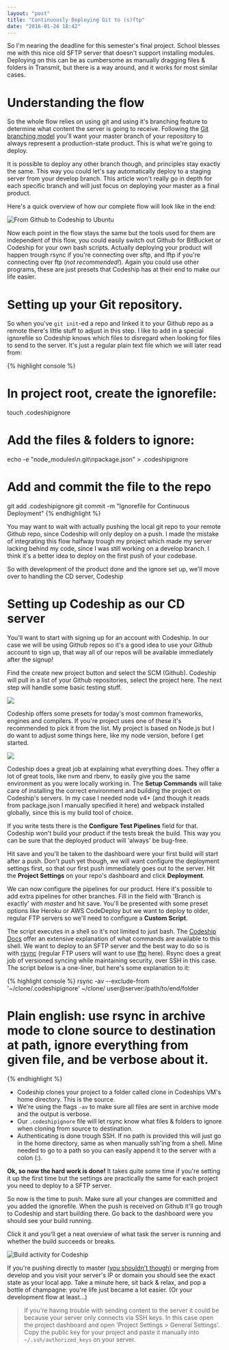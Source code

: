 ```yaml
---
layout: "post"
title: "Continuously Deploying Git to (s)ftp"
date: "2016-01-24 18:42"
---
```


So I'm nearing the deadline for this semester's final project.
School blesses me with this nice old SFTP server that doesn't support installing modules. Deploying on this can be as cumbersome as manually dragging files & folders in Transmit, but there is a way around, and it works for most similar cases.

# Understanding the flow
So the whole flow relies on using git and using it's branching feature to determine what content
the server is going to receive. Following the [Git branching model](http://nvie.com/posts/a-successful-git-branching-model/) you'll want your master branch of your repository to always represent a production-state product. This is what we're going to deploy.

It is possible to deploy any other branch though, and principles stay exactly the same. This way you could let's say automatically deploy to a staging server from your develop branch. This article won't really go in depth for each specific branch and will just focus on deploying your master as a final product.

Here's a quick overview of how our complete flow will look like in the end:

![From Github to Codeship to Ubuntu](http://res.cloudinary.com/thibault-maekelbergh/image/upload/v1453657639/CD%20over%20Git/Artboard_1.png)

Now each point in the flow stays the same but the tools used for them are independent of this flow, you could easily switch out Github for BitBucket or Codeship for your own bash scripts. Actually deploying your product will happen trough rsync if you're connecting over sftp, and lftp if you're connecting over ftp (*not recommended!*). Again you could use other programs, these are just presets that Codeship has at their end to make our life easier.

# Setting up your Git repository.
So when you've `git init`-ed a repo and linked it to your Github repo as a remote there's little stuff to adjust in this step. I like to add in a special ignorefile so Codeship knows which files to disregard when looking for files to send to the server. It's just a regular plain text file which we will later read from:

{% highlight console %}
# In project root, create the ignorefile:
touch .codeshipignore

# Add the files & folders to ignore:
echo -e "node_modules\n.git\npackage.json" > .codeshipignore

# Add and commit the file to the repo
git add .codeshipignore
git commit -m "Ignorefile for Continuous Deployment"
{% endhighlight %}

You may want to wait with actually pushing the local git repo to your remote Github repo, since Codeship will only deploy on a push. I made the mistake of integrating this flow halfway trough my project which made my server lacking behind my code, since I was still working on a develop branch. I think it's a better idea to deploy on the first push of your codebase.

So with development of the product done and the ignore set up, we'll move over to handling the CD server, Codeship

# Setting up Codeship as our CD server
You'll want to start with signing up for an account with Codeship. In our case we will be using Github repos so it's a good idea to use your Github account to sign up, that way all of our repos will be available immediately after the signup!

Find the create new project button and select the SCM (Github). Codeship will pull in a list of your Github repositories, select the project here. The next step will handle some basic testing stuff.

![](http://res.cloudinary.com/thibault-maekelbergh/image/upload/v1453657800/CD%20over%20Git/Screen_Shot_2016-01-24_at_18.11.11.png)

Codeship offers some presets for today's most common frameworks, engines and compilers. If you're project uses one of these it's recommended to pick it from the list. My project is based on Node.js but I do want to adjust some things here, like my node version, before I get started.

![](http://res.cloudinary.com/thibault-maekelbergh/image/upload/v1453657639/CD%20over%20Git/Screen_Shot_2016-01-24_at_18.14.41.png)

Codeship does a great job at explaining what everything does. They offer a lot of great tools, like nvm and rbenv, to easily give you the same environment as you were locally working in.
The **Setup Commands** will take care of installing the correct environment and building the project on Codeship's servers. In my case I needed node v4+ (and though it reads from package.json I manually specified it here) and webpack installed globally, since this is my build tool of choice.

If you write tests there is the **Configure Test Pipelines** field for that. Codeship won't build your product if the tests break the build. This way you can be sure that the deployed product will 'always' be bug-free.

Hit save and you'll be taken to the dashboard were your first build will start after a push. Don't push yet though, we will want configure the deployment settings first, so that our first push immediately goes out to the server. Hit the **Project Settings** on your repo's dashboard and click **Deployment**.

We can now configure the pipelines for our product. Here it's possible to add extra pipelines for other branches. Fill in the field with 'Branch is exactly' with *master* and hit save. You'll be presented with some preset options like Heroku or AWS CodeDeploy but we want to deploy to older, regular FTP servers so we'll need to configure a **Custom Script**.

The script executes in a shell so it's not limited to just bash. The [Codeship Docs](https://codeship.com/documentation/) offer an extensive explanation of what commands are available to this shell. We want to deploy to an SFTP server and the best way to do so is with [rsync](http://linux.die.net/man/1/rsync) (regular FTP users will want to use [lftp](http://linux.die.net/man/1/lftp) here). Rsync does a great job of versioned syncing while maintaining security, over SSH in this case.
The script below is a one-liner, but here's some explanation to it:

{% highlight console %}
rsync -av --exclude-from '~/clone/.codeshipignore' ~/clone/ user@server:/path/to/end/folder

# Plain english: use rsync in archive mode to clone source to destination at path, ignore everything from given file, and be verbose about it.
{% endhighlight %}

- Codeship clones your project to a folder called clone in Codeships VM's home directory. This is the source.
- We're using the flags `-av` to make sure all files are sent in archive mode and the output is verbose.
- Our `.codeshipignore` file will let rsync know what files & folders to ignore when cloning from source to destination.
- Authenticating is done trough SSH. If no path is provided this will just go in the home directory, same as when manually ssh'ing from a shell. Mine needed to go to a path so you can easily append it to the server with a colon (:).

**Ok, so now the hard work is done!** It takes quite some time if you're setting it up the first time but the settings are practically the same for each project you need to deploy to a SFTP server.

So now is the time to push. Make sure all your changes are committed and you added the ignorefile. When the push is received on Github it'll go trough to Codeship and start building there. Go back to the dashboard were you should see your build running.

Click it and you'll get a neat overview of what task the server is running and whether the build succeeds or breaks.

![Build activity for Codeship](http://res.cloudinary.com/thibault-maekelbergh/image/upload/v1453657639/CD%20over%20Git/Screen_Shot_2016-01-24_at_18.19.57.png)

If you're pushing directly to master ([you shouldn't though](http://nvie.com/posts/a-successful-git-branching-model/)) or merging from develop and you visit your server's IP or domain you should see the exact state as your local app. Take a minute here, sit back & relax, and pop a bottle of champagne: you're life just became a lot easier. (Or your development flow at least…)

> If you're having trouble with sending content to the server it could be because your server only connects via SSH keys. In this case open the project dashboard and open 'Project Settings > General Settings'. Copy the public key for your project and paste it manually into `~/.ssh/authorized_keys` on your server.
